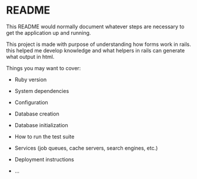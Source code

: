 # README

This README would normally document whatever steps are necessary to get the
application up and running.

This project is made with purpose of understanding how forms work in rails. this helped me develop knowledge and what helpers in rails can generate what output in html. 

Things you may want to cover:

* Ruby version

* System dependencies

* Configuration

* Database creation

* Database initialization

* How to run the test suite

* Services (job queues, cache servers, search engines, etc.)

* Deployment instructions

* ...
